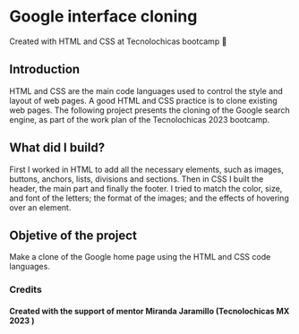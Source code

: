 # Google interface cloning
Created with HTML and CSS at Tecnolochicas bootcamp 💜

## Introduction 
HTML and CSS are the main code languages ​​used to control the style and layout of web pages. A good HTML and CSS practice is to clone existing web pages. The following project presents the cloning of the Google search engine, as part of the work plan of the Tecnolochicas 2023 bootcamp.

## What did I build?
First I worked in HTML to add all the necessary elements, such as images, buttons, anchors, lists, divisions and sections. Then in CSS I built the header, the main part and finally the footer. I tried to match the color, size, and font of the letters; the format of the images; and the effects of hovering over an element.

## Objetive of the project
Make a clone of the Google home page using the HTML and CSS code languages.

### Credits
#### Created with the support of mentor Miranda Jaramillo (Tecnolochicas MX 2023 )
